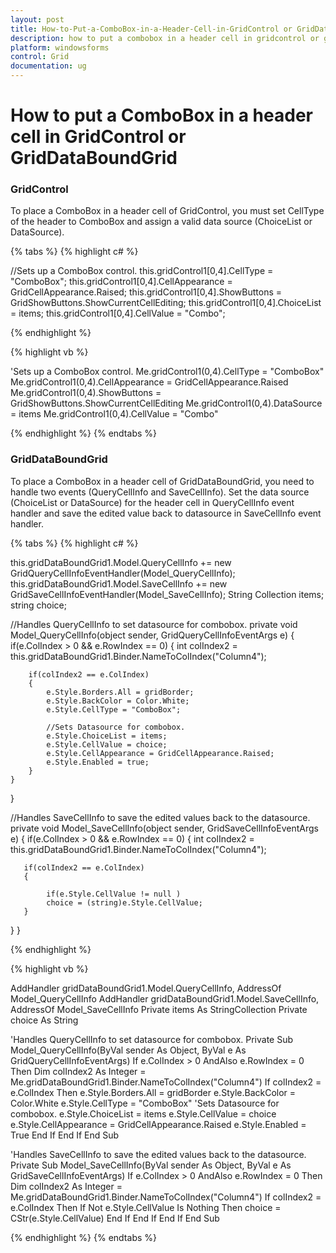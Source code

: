 ```yaml
---
layout: post
title: How-to-Put-a-ComboBox-in-a-Header-Cell-in-GridControl or GridDataBoundGrid | Windows Forms | Syncfusion
description: how to put a combobox in a header cell in gridcontrol or griddataboundgrid
platform: windowsforms
control: Grid
documentation: ug
---
```


# How to put a ComboBox in a header cell in GridControl or GridDataBoundGrid

### GridControl

To place a ComboBox in a header cell of GridControl, you must set CellType of the header to ComboBox and assign a valid data source (ChoiceList or DataSource).

{% tabs %}
{% highlight c# %}

//Sets up a ComboBox control.
this.gridControl1[0,4].CellType = "ComboBox";
this.gridControl1[0,4].CellAppearance = GridCellAppearance.Raised;
this.gridControl1[0,4].ShowButtons = GridShowButtons.ShowCurrentCellEditing;
this.gridControl1[0,4].ChoiceList = items;
this.gridControl1[0,4].CellValue = "Combo";

{% endhighlight %}

{% highlight vb %}

'Sets up a ComboBox control.
Me.gridControl1(0,4).CellType = "ComboBox"
Me.gridControl1(0,4).CellAppearance = GridCellAppearance.Raised
Me.gridControl1(0,4).ShowButtons = GridShowButtons.ShowCurrentCellEditing
Me.gridControl1(0,4).DataSource = items
Me.gridControl1(0,4).CellValue = "Combo"

{% endhighlight %}
{% endtabs %}

### GridDataBoundGrid

To place a ComboBox in a header cell of GridDataBoundGrid, you need to handle two events (QueryCellInfo and SaveCellInfo). Set the data source (ChoiceList or DataSource) for the header cell in QueryCellInfo event handler and save the edited value back to datasource in SaveCellInfo event handler. 

{% tabs %}
{% highlight c# %}

this.gridDataBoundGrid1.Model.QueryCellInfo += new GridQueryCellInfoEventHandler(Model_QueryCellInfo);
this.gridDataBoundGrid1.Model.SaveCellInfo += new GridSaveCellInfoEventHandler(Model_SaveCellInfo);
String Collection items;
string choice;

//Handles QueryCellInfo to set datasource for combobox.
private void Model_QueryCellInfo(object sender, GridQueryCellInfoEventArgs e)
{
    if(e.ColIndex > 0 && e.RowIndex == 0)
    {
        int colIndex2 = this.gridDataBoundGrid1.Binder.NameToColIndex("Column4");
        
        if(colIndex2 == e.ColIndex)
        {
            e.Style.Borders.All = gridBorder;
            e.Style.BackColor = Color.White;
            e.Style.CellType = "ComboBox";

			//Sets Datasource for combobox.
            e.Style.ChoiceList = items;
            e.Style.CellValue = choice;
            e.Style.CellAppearance = GridCellAppearance.Raised;
            e.Style.Enabled = true;
        }
    }
}

//Handles SaveCellInfo to save the edited values back to the datasource.
private void Model_SaveCellInfo(object sender, GridSaveCellInfoEventArgs e)
{
   if(e.ColIndex > 0 && e.RowIndex == 0)
   {
       int colIndex2 = this.gridDataBoundGrid1.Binder.NameToColIndex("Column4");
       
       if(colIndex2 == e.ColIndex)
       {
             
            if(e.Style.CellValue != null )
            choice = (string)e.Style.CellValue;
       }
   }
}

{% endhighlight %}

{% highlight vb %}

AddHandler gridDataBoundGrid1.Model.QueryCellInfo, AddressOf Model_QueryCellInfo
AddHandler gridDataBoundGrid1.Model.SaveCellInfo, AddressOf Model_SaveCellInfo
Private items As StringCollection
Private choice As String 

'Handles QueryCellInfo to set datasource for combobox.
Private Sub Model_QueryCellInfo(ByVal sender As Object, ByVal e As GridQueryCellInfoEventArgs)
    If e.ColIndex > 0 AndAlso e.RowIndex = 0 Then
	Dim colIndex2 As Integer = Me.gridDataBoundGrid1.Binder.NameToColIndex("Column4")
         If colIndex2 = e.ColIndex Then
              e.Style.Borders.All = gridBorder
              e.Style.BackColor = Color.White
              e.Style.CellType = "ComboBox"
			  'Sets Datasource for combobox.
              e.Style.ChoiceList = items
              e.Style.CellValue = choice
              e.Style.CellAppearance = GridCellAppearance.Raised
              e.Style.Enabled = True
         End If
    End If
End Sub

'Handles SaveCellInfo to save the edited values back to the datasource.
Private Sub Model_SaveCellInfo(ByVal sender As Object, ByVal e As GridSaveCellInfoEventArgs)
    If e.ColIndex > 0 AndAlso e.RowIndex = 0 Then
         Dim colIndex2 As Integer = Me.gridDataBoundGrid1.Binder.NameToColIndex("Column4")
         If colIndex2 = e.ColIndex Then
              If Not e.Style.CellValue Is Nothing Then
                  choice = CStr(e.Style.CellValue)
              End If
        End If
   End If
End Sub


{% endhighlight %}
{% endtabs %}
